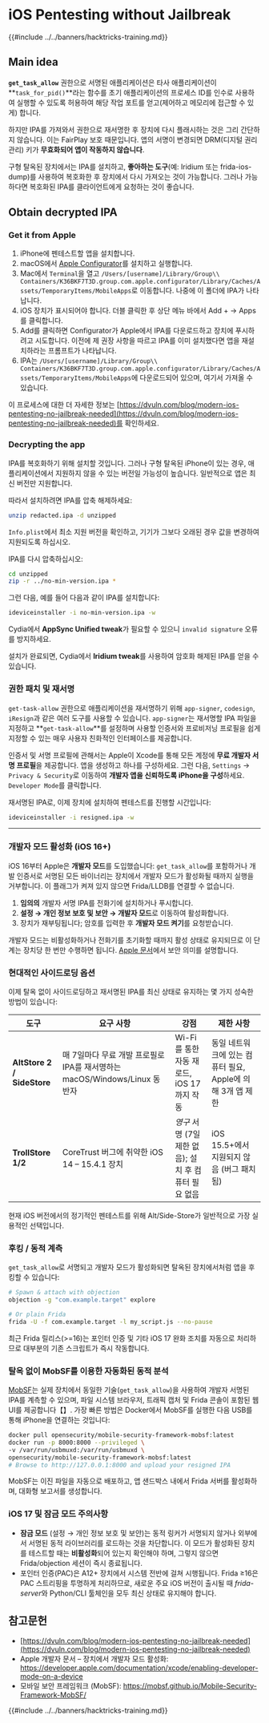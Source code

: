 # iOS Pentesting without Jailbreak

{{#include ../../banners/hacktricks-training.md}}

## Main idea

**`get_task_allow`** 권한으로 서명된 애플리케이션은 타사 애플리케이션이 **`task_for_pid()`**라는 함수를 초기 애플리케이션의 프로세스 ID를 인수로 사용하여 실행할 수 있도록 허용하여 해당 작업 포트를 얻고(제어하고 메모리에 접근할 수 있게) 합니다.

하지만 IPA를 가져와서 권한으로 재서명한 후 장치에 다시 플래시하는 것은 그리 간단하지 않습니다. 이는 FairPlay 보호 때문입니다. 앱의 서명이 변경되면 DRM(디지털 권리 관리) 키가 **무효화되어 앱이 작동하지 않습니다**.

구형 탈옥된 장치에서는 IPA를 설치하고, **좋아하는 도구**(예: Iridium 또는 frida-ios-dump)를 사용하여 복호화한 후 장치에서 다시 가져오는 것이 가능합니다. 그러나 가능하다면 복호화된 IPA를 클라이언트에게 요청하는 것이 좋습니다.

## Obtain decrypted IPA

### Get it from Apple

1. iPhone에 펜테스트할 앱을 설치합니다.
2. macOS에서 [Apple Configurator](https://apps.apple.com/au/app/apple-configurator/id1037126344?mt=12)를 설치하고 실행합니다.
3. Mac에서 `Terminal`을 열고 `/Users/[username]/Library/Group\\ Containers/K36BKF7T3D.group.com.apple.configurator/Library/Caches/Assets/TemporaryItems/MobileApps`로 이동합니다. 나중에 이 폴더에 IPA가 나타납니다.
4. iOS 장치가 표시되어야 합니다. 더블 클릭한 후 상단 메뉴 바에서 Add + → Apps를 클릭합니다.
5. Add를 클릭하면 Configurator가 Apple에서 IPA를 다운로드하고 장치에 푸시하려고 시도합니다. 이전에 제 권장 사항을 따르고 IPA를 이미 설치했다면 앱을 재설치하라는 프롬프트가 나타납니다.
6. IPA는 `/Users/[username]/Library/Group\\ Containers/K36BKF7T3D.group.com.apple.configurator/Library/Caches/Assets/TemporaryItems/MobileApps`에 다운로드되어 있으며, 여기서 가져올 수 있습니다.

이 프로세스에 대한 더 자세한 정보는 [https://dvuln.com/blog/modern-ios-pentesting-no-jailbreak-needed](https://dvuln.com/blog/modern-ios-pentesting-no-jailbreak-needed)를 확인하세요.

### Decrypting the app

IPA를 복호화하기 위해 설치할 것입니다. 그러나 구형 탈옥된 iPhone이 있는 경우, 애플리케이션에서 지원하지 않을 수 있는 버전일 가능성이 높습니다. 일반적으로 앱은 최신 버전만 지원합니다.

따라서 설치하려면 IPA를 압축 해제하세요:
```bash
unzip redacted.ipa -d unzipped
```
`Info.plist`에서 최소 지원 버전을 확인하고, 기기가 그보다 오래된 경우 값을 변경하여 지원되도록 하십시오.

IPA를 다시 압축하십시오:
```bash
cd unzipped
zip -r ../no-min-version.ipa *
```
그런 다음, 예를 들어 다음과 같이 IPA를 설치합니다:
```bash
ideviceinstaller -i no-min-version.ipa -w
```
Cydia에서 **AppSync Unified tweak**가 필요할 수 있으니 `invalid signature` 오류를 방지하세요.

설치가 완료되면, Cydia에서 **Iridium tweak**를 사용하여 암호화 해제된 IPA를 얻을 수 있습니다.


### 권한 패치 및 재서명

`get-task-allow` 권한으로 애플리케이션을 재서명하기 위해 `app-signer`, `codesign`, `iResign`과 같은 여러 도구를 사용할 수 있습니다. `app-signer`는 재서명할 IPA 파일을 지정하고 **`get-task-allow`**를 설정하며 사용할 인증서와 프로비저닝 프로필을 쉽게 지정할 수 있는 매우 사용자 친화적인 인터페이스를 제공합니다.

인증서 및 서명 프로필에 관해서는 Apple이 Xcode를 통해 모든 계정에 **무료 개발자 서명 프로필**을 제공합니다. 앱을 생성하고 하나를 구성하세요. 그런 다음, `Settings` → `Privacy & Security`로 이동하여 **개발자 앱을 신뢰하도록 iPhone을 구성**하세요. `Developer Mode`를 클릭합니다.

재서명된 IPA로, 이제 장치에 설치하여 펜테스트를 진행할 시간입니다:
```bash
ideviceinstaller -i resigned.ipa -w
```
---

### 개발자 모드 활성화 (iOS 16+)

iOS 16부터 Apple은 **개발자 모드**를 도입했습니다: `get_task_allow`를 포함하거나 개발 인증서로 서명된 모든 바이너리는 장치에서 개발자 모드가 활성화될 때까지 실행을 거부합니다. 이 플래그가 켜져 있지 않으면 Frida/LLDB를 연결할 수 없습니다.

1. **임의의** 개발자 서명 IPA를 전화기에 설치하거나 푸시합니다.
2. **설정 → 개인 정보 보호 및 보안 → 개발자 모드**로 이동하여 활성화합니다.
3. 장치가 재부팅됩니다; 암호를 입력한 후 **개발자 모드 켜기**를 요청받습니다.

개발자 모드는 비활성화하거나 전화기를 초기화할 때까지 활성 상태로 유지되므로 이 단계는 장치당 한 번만 수행하면 됩니다. [Apple 문서](https://developer.apple.com/documentation/xcode/enabling-developer-mode-on-a-device)에서 보안 의미를 설명합니다.

### 현대적인 사이드로딩 옵션

이제 탈옥 없이 사이드로딩하고 재서명된 IPA를 최신 상태로 유지하는 몇 가지 성숙한 방법이 있습니다:

| 도구 | 요구 사항 | 강점 | 제한 사항 |
|------|--------------|-----------|-------------|
| **AltStore 2 / SideStore** | 매 7일마다 무료 개발 프로필로 IPA를 재서명하는 macOS/Windows/Linux 동반자 | Wi-Fi를 통한 자동 재로드, iOS 17까지 작동 | 동일 네트워크에 있는 컴퓨터 필요, Apple에 의해 3개 앱 제한 |
| **TrollStore 1/2** | CoreTrust 버그에 취약한 iOS 14 – 15.4.1 장치 | *영구* 서명 (7일 제한 없음); 설치 후 컴퓨터 필요 없음 | iOS 15.5+에서 지원되지 않음 (버그 패치됨) |

현재 iOS 버전에서의 정기적인 펜테스트를 위해 Alt/Side-Store가 일반적으로 가장 실용적인 선택입니다.

### 후킹 / 동적 계측

`get_task_allow`로 서명되고 개발자 모드가 활성화되면 탈옥된 장치에서처럼 앱을 후킹할 수 있습니다:
```bash
# Spawn & attach with objection
objection -g "com.example.target" explore

# Or plain Frida
frida -U -f com.example.target -l my_script.js --no-pause
```
최근 Frida 릴리스(>=16)는 포인터 인증 및 기타 iOS 17 완화 조치를 자동으로 처리하므로 대부분의 기존 스크립트가 즉시 작동합니다.

### 탈옥 없이 MobSF를 이용한 자동화된 동적 분석

[MobSF](https://mobsf.github.io/Mobile-Security-Framework-MobSF/)는 실제 장치에서 동일한 기술(`get_task_allow`)을 사용하여 개발자 서명된 IPA를 계측할 수 있으며, 파일 시스템 브라우저, 트래픽 캡처 및 Frida 콘솔이 포함된 웹 UI를 제공합니다【】. 가장 빠른 방법은 Docker에서 MobSF를 실행한 다음 USB를 통해 iPhone을 연결하는 것입니다:
```bash
docker pull opensecurity/mobile-security-framework-mobsf:latest
docker run -p 8000:8000 --privileged \
-v /var/run/usbmuxd:/var/run/usbmuxd \
opensecurity/mobile-security-framework-mobsf:latest
# Browse to http://127.0.0.1:8000 and upload your resigned IPA
```
MobSF는 이진 파일을 자동으로 배포하고, 앱 샌드박스 내에서 Frida 서버를 활성화하며, 대화형 보고서를 생성합니다.

### iOS 17 및 잠금 모드 주의사항

* **잠금 모드** (설정 → 개인 정보 보호 및 보안)는 동적 링커가 서명되지 않거나 외부에서 서명된 동적 라이브러리를 로드하는 것을 차단합니다. 이 모드가 활성화된 장치를 테스트할 때는 **비활성화**되어 있는지 확인해야 하며, 그렇지 않으면 Frida/objection 세션이 즉시 종료됩니다.
* 포인터 인증(PAC)은 A12+ 장치에서 시스템 전반에 걸쳐 시행됩니다. Frida ≥16은 PAC 스트리핑을 투명하게 처리하므로, 새로운 주요 iOS 버전이 출시될 때 *frida-server*와 Python/CLI 툴체인을 모두 최신 상태로 유지해야 합니다.

## 참고문헌

- [https://dvuln.com/blog/modern-ios-pentesting-no-jailbreak-needed](https://dvuln.com/blog/modern-ios-pentesting-no-jailbreak-needed)
- Apple 개발자 문서 – 장치에서 개발자 모드 활성화: <https://developer.apple.com/documentation/xcode/enabling-developer-mode-on-a-device>
- 모바일 보안 프레임워크 (MobSF): <https://mobsf.github.io/Mobile-Security-Framework-MobSF/>

{{#include ../../banners/hacktricks-training.md}}
